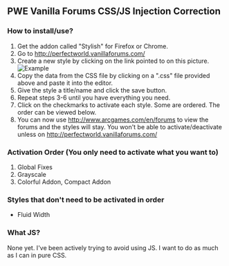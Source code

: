 ## PWE Vanilla Forums CSS/JS Injection Correction

### How to install/use?
1. Get the addon called "Stylish" for Firefox or Chrome.
2. Go to http://perfectworld.vanillaforums.com/
3. Create a new style by clicking on the link pointed to on this picture. ![Example](http://dump.nrgs.org/pwpw/StylishPWEFStyles2.png)
4. Copy the data from the CSS file by clicking on a ".css" file provided above and paste it into the editor.
5. Give the style a title/name and click the save button.
6. Repeat steps 3-6 until you have everything you need.
7. Click on the checkmarks to activate each style. Some are ordered. The order can be viewed below.
8. You can now use http://www.arcgames.com/en/forums to view the forums and the styles will stay. You won't be able to activate/deactivate unless on http://perfectworld.vanillaforums.com/

### Activation Order (You only need to activate what you want to)
1. Global Fixes
2. Grayscale
3. Colorful Addon, Compact Addon

### Styles that don't need to be activated in order
* Fluid Width

### What JS?
None yet. I've been actively trying to avoid using JS. I want to do as much as I can in pure CSS.

